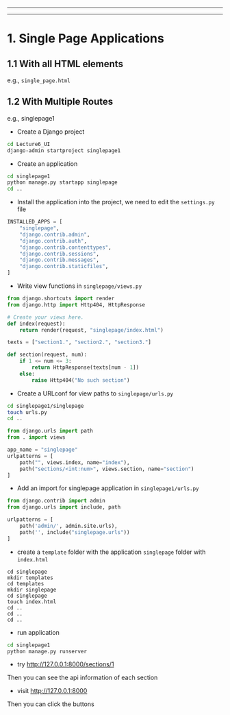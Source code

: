 
---
---
# 1. Single Page Applications

## 1.1 With all HTML elements
e.g., `single_page.html`

## 1.2 With Multiple Routes
e.g., singlepage1

- Create a Django project
```zsh
cd Lecture6_UI
django-admin startproject singlepage1
```

- Create an application
```zsh
cd singlepage1
python manage.py startapp singlepage
cd ..
```

- Install the application into the project, we need to edit the `settings.py` file
```python
INSTALLED_APPS = [
    "singlepage",
    "django.contrib.admin",
    "django.contrib.auth",
    "django.contrib.contenttypes",
    "django.contrib.sessions",
    "django.contrib.messages",
    "django.contrib.staticfiles",
]
```

- Write view functions in `singlepage/views.py`
```python
from django.shortcuts import render
from django.http import Http404, HttpResponse

# Create your views here.
def index(request):
    return render(request, "singlepage/index.html")

texts = ["section1.", "section2.", "section3."]

def section(request, num):
    if 1 <= num <= 3:
        return HttpResponse(texts[num - 1])
    else:
        raise Http404("No such section")
```

- Create a URLconf for view paths to `singlepage/urls.py`
```zsh
cd singlepage1/singlepage
touch urls.py
cd ..
```

```python
from django.urls import path
from . import views

app_name = "singlepage"
urlpatterns = [
    path("", views.index, name="index"),
    path("sections/<int:num>", views.section, name="section")
]
```

- Add an import for singlepage application in `singlepage1/urls.py`
```python
from django.contrib import admin
from django.urls import include, path

urlpatterns = [
    path('admin/', admin.site.urls),
    path('', include("singlepage.urls"))
]
```

- create a `template` folder with the application `singlepage` folder with `index.html`
```dash
cd singlepage
mkdir templates
cd templates
mkdir singlepage
cd singlepage
touch index.html
cd ..
cd ..
cd ..
```

- run application
```zsh
cd singlepage1
python manage.py runserver
```

- try
http://127.0.0.1:8000/sections/1

Then you can see the api information of each section

- visit http://127.0.0.1:8000 

Then you can click the buttons 